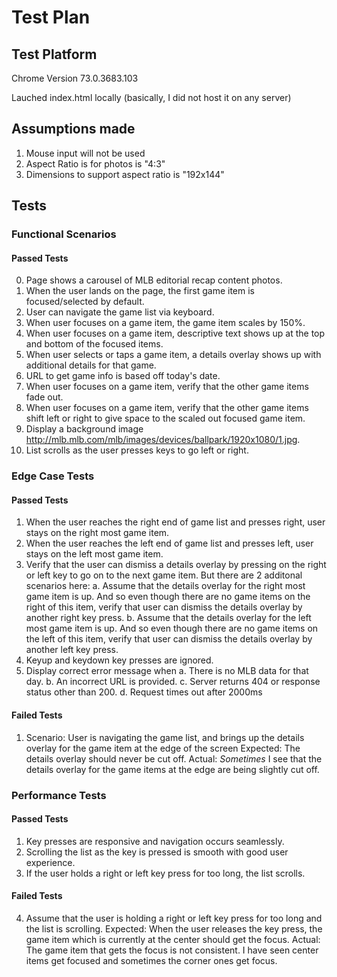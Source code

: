 # Test Plan

## **Test Platform**

Chrome Version 73.0.3683.103 

Lauched index.html locally (basically, I did not host it on any server)

## **Assumptions made**

1. Mouse input will not be used
2. Aspect Ratio is for photos is "4:3"
3. Dimensions to support aspect ratio is "192x144"

## **Tests**

### **Functional Scenarios**

#### **Passed Tests**
0. Page shows a carousel of MLB editorial recap content photos.
1. When the user lands on the page, the first game item is focused/selected by default.
2. User can navigate the game list via keyboard.
3. When user focuses on a game item, the game item scales by 150%.
4. When user focuses on a game item, descriptive text shows up at the top and bottom of the focused items.
5. When user selects or taps a game item, a details overlay shows up with additional details for that game.
6. URL to get game info is based off today's date.
7. When user focuses on a game item, verify that the other game items fade out.
8. When user focuses on a game item, verify that the other game items shift left or right to give space to the scaled out focused game item.
9. Display a background image http://mlb.mlb.com/mlb/images/devices/ballpark/1920x1080/1.jpg.
10. List scrolls as the user presses keys to go left or right.

### **Edge Case Tests**

#### **Passed Tests**
1. When the user reaches the right end of game list and presses right, user stays on the right most game item.
2. When the user reaches the left end of game list and presses left, user stays on the left most game item.
3. Verify that the user can dismiss a details overlay by pressing on the right or left key to go on to the next game item. But there are 2 additonal scenarios here:
    a. Assume that the details overlay for the right most game item is up. And so even though there are  no game items on the right of this item, verify that user can dismiss the details overlay by another right key press.
    b. Assume that the details overlay for the left most game item is up. And so even though there are  no game items on the left of this item, verify that user can dismiss the details overlay by another left key press.
4. Keyup and keydown key presses are ignored.
5. Display correct error message when
    a. There is no MLB data for that day.
    b. An incorrect URL is provided.
    c. Server returns 404 or response status other than 200.
    d. Request times out after 2000ms

#### **Failed Tests**
1. Scenario: User is navigating the game list, and brings up the details overlay for the game item at the edge of the screen Expected: The details overlay should never be cut off. 
Actual: *Sometimes* I see that the details overlay for the game items at the edge are being slightly cut off.

### **Performance Tests**

#### **Passed Tests**
1. Key presses are responsive and navigation occurs seamlessly.
2. Scrolling the list as the key is pressed is smooth with good user experience.
3. If the user holds a right or left key press for too long, the list scrolls.

#### **Failed Tests**
4. Assume that the user is holding a right or left key press for too long and the list is scrolling. 
Expected: When the user releases the key press, the game item which is currently at the center should get the focus.
Actual: The game item that gets the focus is not consistent. I have seen center items get focused and sometimes the corner ones get focus.

